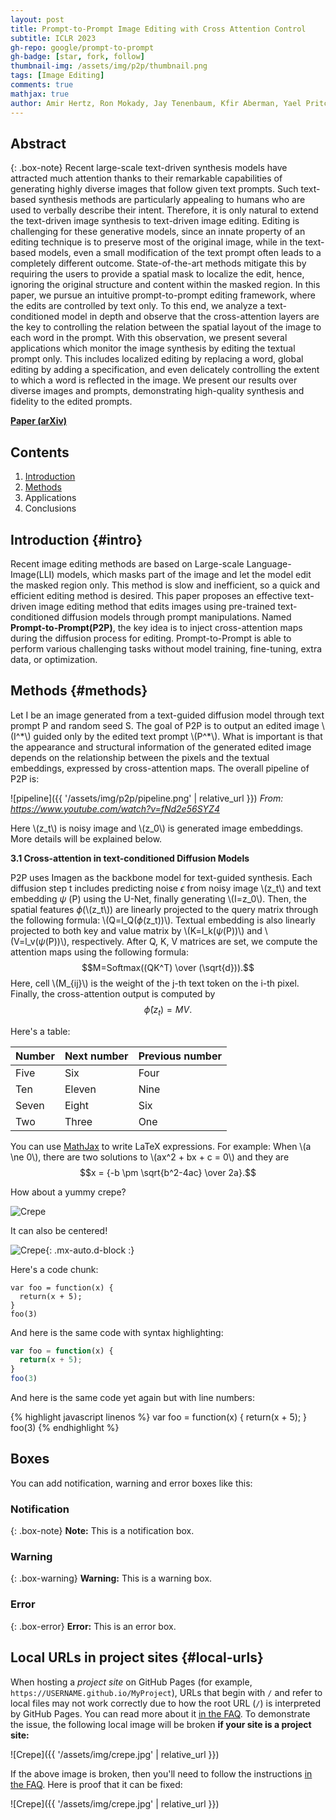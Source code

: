 ```yaml
---
layout: post
title: Prompt-to-Prompt Image Editing with Cross Attention Control
subtitle: ICLR 2023
gh-repo: google/prompt-to-prompt
gh-badge: [star, fork, follow]
thumbnail-img: /assets/img/p2p/thumbnail.png
tags: [Image Editing]
comments: true
mathjax: true
author: Amir Hertz, Ron Mokady, Jay Tenenbaum, Kfir Aberman, Yael Pritch, Daniel Cohen-Or
---
```


## Abstract

{: .box-note}
Recent large-scale text-driven synthesis models have attracted much attention thanks to their remarkable capabilities of generating highly diverse images that follow given text prompts. Such text-based synthesis methods are particularly appealing to humans who are used to verbally describe their intent. Therefore, it is only natural to extend the text-driven image synthesis to text-driven image editing. Editing is challenging for these generative models, since an innate property of an editing technique is to preserve most of the original image, while in the text-based models, even a small modification of the text prompt often leads to a completely different outcome. State-of-the-art methods mitigate this by requiring the users to provide a spatial mask to localize the edit, hence, ignoring the original structure and content within the masked region. In this paper, we pursue an intuitive prompt-to-prompt editing framework, where the edits are controlled by text only. To this end, we analyze a text-conditioned model in depth and observe that the cross-attention layers are the key to controlling the relation between the spatial layout of the image to each word in the prompt. With this observation, we present several applications which monitor the image synthesis by editing the textual prompt only. This includes localized editing by replacing a word, global editing by adding a specification, and even delicately controlling the extent to which a word is reflected in the image. We present our results over diverse images and prompts, demonstrating high-quality synthesis and fidelity to the edited prompts.

**[Paper (arXiv)](https://arxiv.org/abs/2208.01626)**

## Contents

1. [Introduction](#intro)
2. [Methods](#methods)
3. Applications
4. Conclusions

## Introduction {#intro}

Recent image editing methods are based on Large-scale Language-Image(LLI) models, which masks part of the image and let the model edit the masked region only. This method is slow and inefficient, so a quick and efficient editing method is desired. This paper proposes an effective text-driven image editing method that edits images using pre-trained text-conditioned diffusion models through prompt manipulations. Named **Prompt-to-Prompt(P2P)**, the key idea is to inject cross-attention maps during the diffusion process for editing. Prompt-to-Prompt is able to perform various challenging tasks without model training, fine-tuning, extra data, or optimization.

## Methods {#methods}

Let I be an image generated from a text-guided diffusion model through text prompt P and random seed S. The goal of P2P is to output an edited image \\(I^\*\\) guided only by the edited text prompt \\(P^*\\). What is important is that the appearance and structural information of the generated edited image depends on the relationship between the pixels and the textual embeddings, expressed by cross-attention maps. The overall pipeline of P2P is: 

![pipeline]({{ '/assets/img/p2p/pipeline.png' | relative_url }})
*From: https://www.youtube.com/watch?v=fNd2e56SYZ4*

Here \\(z_t\\) is noisy image and \\(z_0\\) is generated image embeddings. More details will be explained below.

**3.1 Cross-attention in text-conditioned Diffusion Models**

P2P uses Imagen as the backbone model for text-guided synthesis. Each diffusion step t includes predicting noise $\epsilon$ from noisy image \\(z_t\\) and text embedding $\psi$ (P) using the U-Net, finally generating \\(I=z_0\\). Then, the spatial features $\phi$(\\(z_t\\)) are linearly projected to the query matrix through the following formula: \\(Q=l_Q($\phi$(z_t))\\). Textual embedding is also linearly projected to both key and value matrix by \\(K=l_k($\psi$(P))\\) and \\(V=l_v($\psi$(P))\\), respectively. After Q, K, V matrices are set, we compute the attention maps using the following formula:
$$M=Softmax((QK^T) \over (\sqrt{d})).$$ Here, cell \\(M_{ij}\\) is the weight of the j-th text token on the i-th pixel. Finally, the cross-attention output is computed by $$\hat{\phi}(z_t)=MV.$$

Here's a table:

| Number | Next number | Previous number |
| :------ |:--- | :--- |
| Five | Six | Four |
| Ten | Eleven | Nine |
| Seven | Eight | Six |
| Two | Three | One |

You can use [MathJax](https://www.mathjax.org/) to write LaTeX expressions. For example:
When \\(a \ne 0\\), there are two solutions to \\(ax^2 + bx + c = 0\\) and they are $$x = {-b \pm \sqrt{b^2-4ac} \over 2a}.$$

How about a yummy crepe?

![Crepe](https://beautifuljekyll.com/assets/img/crepe.jpg)

It can also be centered!

![Crepe](https://beautifuljekyll.com/assets/img/crepe.jpg){: .mx-auto.d-block :}

Here's a code chunk:

~~~
var foo = function(x) {
  return(x + 5);
}
foo(3)
~~~

And here is the same code with syntax highlighting:

```javascript
var foo = function(x) {
  return(x + 5);
}
foo(3)
```

And here is the same code yet again but with line numbers:

{% highlight javascript linenos %}
var foo = function(x) {
  return(x + 5);
}
foo(3)
{% endhighlight %}

## Boxes
You can add notification, warning and error boxes like this:

### Notification

{: .box-note}
**Note:** This is a notification box.

### Warning

{: .box-warning}
**Warning:** This is a warning box.

### Error

{: .box-error}
**Error:** This is an error box.

## Local URLs in project sites {#local-urls}

When hosting a *project site* on GitHub Pages (for example, `https://USERNAME.github.io/MyProject`), URLs that begin with `/` and refer to local files may not work correctly due to how the root URL (`/`) is interpreted by GitHub Pages. You can read more about it [in the FAQ](https://beautifuljekyll.com/faq/#links-in-project-page). To demonstrate the issue, the following local image will be broken **if your site is a project site:**

![Crepe]({{ '/assets/img/crepe.jpg' | relative_url }})

If the above image is broken, then you'll need to follow the instructions [in the FAQ](https://beautifuljekyll.com/faq/#links-in-project-page). Here is proof that it can be fixed:

![Crepe]({{ '/assets/img/crepe.jpg' | relative_url }})
